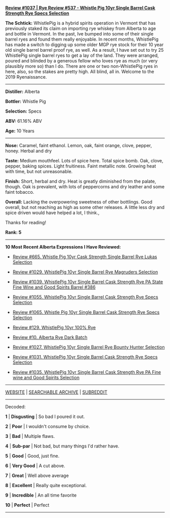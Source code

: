 
[**Review #1037 | Rye Review #537 - Whistle Pig 10yr Single Barrel Cask Strength Rye Specs Selection**]( https://t8ke.review/review-1037-whistle-pig-10yr-single-barrel-cask-strength-rye-specs-selection/)

**The Schtick:** WhistlePig is a hybrid spirits operation in Vermont that has previously staked its claim on importing rye whiskey from Alberta to age and bottle in Vermont. In the past, Ive bumped into some of their single barrel ryes and found them really enjoyable. In recent months, WhistlePig has made a switch to digging up some older MGP rye stock for their 10 year old single barrel barrel proof rye, as well. As a result, I have set out to try 25 WhistlePig single barrel ryes to get a lay of the land.  They were arranged, poured and blinded by a generous fellow who loves rye as much (or very plausibly more so) than I do. There are one or two non-WhistlePig ryes in here, also, so the stakes are pretty high. All blind, all in. Welcome to the 2019 Ryenaissance.

-----

**Distiller:** Alberta

**Bottler:** Whistle Pig

**Selection:** Specs

**ABV:** 61.16% ABV

**Age:** 10 Years 

-----

**Nose:**  Caramel, faint ethanol. Lemon, oak, faint orange, clove, pepper, honey. Herbal and dry 

**Taste:** Medium mouthfeel. Lots of spice here. Total spice bomb. Oak, clove, pepper, baking spices. Light fruitiness. Faint metallic note. Growing heat with time, but not unreasonable. 

**Finish:** Short, herbal and dry. Heat is greatly diminished from the palate, though. Oak is prevalent, with lots of peppercorns and dry leather and some faint tobacco.  

**Overall:** Lacking the overpowering sweetness of other bottlings. Good overall, but not reaching as high as some other releases. A  little less dry and spice driven would have helped a lot, I think., 

Thanks for reading!

**Rank: 5**

----- 

**10 Most Recent Alberta Expressions I Have Reviewed:** 

- [Review #665. Whistle Pig 10yr Cask Strength Single Barrel Rye Lukas Selection]( https://t8ke.review/review-665-whistle-pig-10yr-single-barrel-cask-strength-rye-lukas-selection/) 

- [Review #1029. WhistlePig 10yr Single Barrel Rye Magruders Selection]( https://t8ke.review/review-1029-whistlepig-10yr-single-barrel-rye-magrubers-selection/) 

- [Review #1039. WhistlePig 10yr Single Barrel Cask Strength Rye PA State Fine Wine and Good Spirits Barrel #386]( https://t8ke.review/review-1039-whistlepig-10yr-single-barrel-cask-strength-rye-pa-state-fine-wine-and-good-spirits-selection-barrel-386/) 

- [Review #1055. WhistlePig 10yr Single Barrel Cask Strength Rye Specs Selection]( https://t8ke.review/review-1055-whistlepig-10yr-single-barrel-cask-strength-rye-specs-selection/) 

- [Review #1065. Whistle Pig 10yr Single Barrel Cask Strength Rye Specs Selection]( https://t8ke.review/review-1065-whistle-pig-10yr-single-barrel-cask-strength-rye-specs-selection-119-5/) 

- [Review #129. WhistlePig 10yr 100% Rye]( https://t8ke.review/review-129-whistlepig-10yr-rye/) 

- [Review #10. Alberta Rye Dark Batch]( https://t8ke.review/review-10-alberta-rye-whisky-dark-batch/) 

- [Review #1027. WhistlePig 10yr Single Barrel Rye Bounty Hunter Selection]( https://t8ke.review/review-1027-whistlepig-10yr-single-barrel-rye-bounty-hunter-selection/) 

- [Review #1031. WhistlePig 10yr Single Barrel Cask Strength Rye Specs Selection]( https://t8ke.review/review-1031-whistlepig-10yr-single-barrel-cask-strength-rye-specs-selection/) 

- [Review #1035. WhistlePig 10yr Single Barrel Cask Strength Rye PA Fine wine and Good Spirits Selection]( https://t8ke.review/review-1035-whistlepig-10yr-single-barrel-cask-strength-rye-pa-state-fine-wine-and-good-spirits-selection/) 

-----

[WEBSITE](https://t8ke.review) | [SEARCHABLE ARCHIVE](https://t8ke.review/review-archive/) | [SUBREDDIT](https://reddit.com/r/t8kereviews)

-----

Decoded:

**1** | **Disgusting** | So bad I poured it out.

**2** | **Poor** | I wouldn't consume by choice.

**3** | **Bad** | Multiple flaws.

**4** | **Sub-par** | Not bad, but many things I'd rather have.

**5** | **Good** | Good, just fine.

**6** | **Very Good** | A cut above.

**7** | **Great** | Well above average

**8** | **Excellent** | Really quite exceptional.

**9** | **Incredible** | An all time favorite

**10** | **Perfect** | Perfect

----

